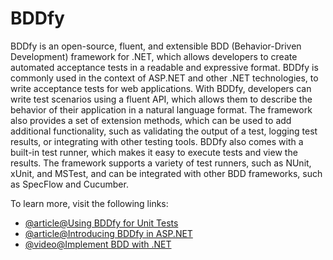 # BDDfy

BDDfy is an open-source, fluent, and extensible BDD (Behavior-Driven Development) framework for .NET, which allows developers to create automated acceptance tests in a readable and expressive format. BDDfy is commonly used in the context of ASP.NET and other .NET technologies, to write acceptance tests for web applications. With BDDfy, developers can write test scenarios using a fluent API, which allows them to describe the behavior of their application in a natural language format. The framework also provides a set of extension methods, which can be used to add additional functionality, such as validating the output of a test, logging test results, or integrating with other testing tools. BDDfy also comes with a built-in test runner, which makes it easy to execute tests and view the results. The framework supports a variety of test runners, such as NUnit, xUnit, and MSTest, and can be integrated with other BDD frameworks, such as SpecFlow and Cucumber.

To learn more, visit the following links:

- [@article@Using BDDfy for Unit Tests](https://www.michael-whelan.net/using-bddfy-for-unit-tests/)
- [@article@Introducing BDDfy in ASP.NET](https://codeproject.com/Articles/205381/Introducing-BDDfy-the-simplest-BDD-framework-for-N)
- [@video@Implement BDD with .NET](https://www.youtube.com/watch?v=GYN_srjAvyk)
